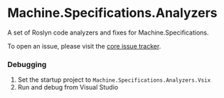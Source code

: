 # Machine.Specifications.Analyzers
A set of Roslyn code analyzers and fixes for Machine.Specifications.

To open an issue, please visit the [core issue tracker](https://github.com/machine/machine.specifications/issues).

### Debugging

1) Set the startup project to `Machine.Specifications.Analyzers.Vsix`
2) Run and debug from Visual Studio
